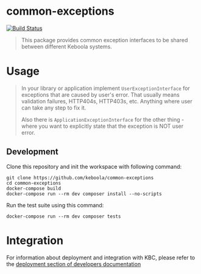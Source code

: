 # common-exceptions

[![Build Status](https://travis-ci.com/keboola/common-exceptions.svg?branch=master)](https://travis-ci.com/keboola/common-exceptions)

> This package provides common exception interfaces to be shared between different Keboola systems.

# Usage

> In your library or application implement `UserExceptionInterface` for exceptions that are caused by user's error. That usually means validation failures, HTTP404s, HTTP403s, etc. Anything where user can take any step to fix it. 
>
> Also there is `ApplicationExceptionInterface` for the other thing - where you want to explicitly state that the exception is NOT user error.  

## Development
 
Clone this repository and init the workspace with following command:

```
git clone https://github.com/keboola/common-exceptions
cd common-exceptions
docker-compose build
docker-compose run --rm dev composer install --no-scripts
```

Run the test suite using this command:

```
docker-compose run --rm dev composer tests
```
 
# Integration

For information about deployment and integration with KBC, please refer to the [deployment section of developers documentation](https://developers.keboola.com/extend/component/deployment/) 

